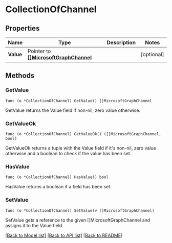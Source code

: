 # CollectionOfChannel

## Properties

Name | Type | Description | Notes
------------ | ------------- | ------------- | -------------
**Value** | Pointer to [**[]MicrosoftGraphChannel**](microsoft.graph.channel.md) |  | [optional] 

## Methods

### GetValue

`func (o *CollectionOfChannel) GetValue() []MicrosoftGraphChannel`

GetValue returns the Value field if non-nil, zero value otherwise.

### GetValueOk

`func (o *CollectionOfChannel) GetValueOk() ([]MicrosoftGraphChannel, bool)`

GetValueOk returns a tuple with the Value field if it's non-nil, zero value otherwise
and a boolean to check if the value has been set.

### HasValue

`func (o *CollectionOfChannel) HasValue() bool`

HasValue returns a boolean if a field has been set.

### SetValue

`func (o *CollectionOfChannel) SetValue(v []MicrosoftGraphChannel)`

SetValue gets a reference to the given []MicrosoftGraphChannel and assigns it to the Value field.


[[Back to Model list]](../README.md#documentation-for-models) [[Back to API list]](../README.md#documentation-for-api-endpoints) [[Back to README]](../README.md)


